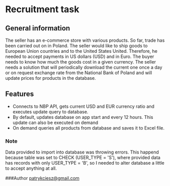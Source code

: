 # Recruitment task

## General information
The seller has an e-commerce store with various products. So far, trade has been carried out on
in Poland. The seller would like to ship goods to European Union countries and to the United States
United. Therefore, he needed to accept payments in US dollars
(USD) and in Euro. The buyer needs to know how much the goods cost in a given currency.
The seller needs a solution that will periodically download the current one once a day or on request
exchange rate from the National Bank of Poland and will update prices for products in the database.

## Features
- Connects to NBP API, gets current USD and EUR currency ratio and executes update query to database.
- By default, updates database on app start and every 12 hours. This update can also be executed on demand
- On demand queries all products from database and saves it to Excel file.


### Note
Data provided to import into database was throwing errors. This happend because table was set to CHECK (USER_TYPE = 'S'),
where provided data has records with only USER_TYPE = 'B', so I needed to alter database a little to accept anything at all.

###Author
patrykciesz@gmail.com